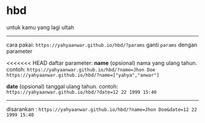 # hbd
untuk kamu yang lagi ultah

---

cara pakai: `https://yahyaanwar.github.io/hbd/?params`
ganti `params` dengan parameter

<<<<<<< HEAD
daftar parameter:
**name** (opsional)
nama yang ulang tahun. contoh:
`https://yahyaanwar.github.io/hbd/?name=Jhon Doe`
`https://yahyaanwar.github.io/hbd/?name=["yahya","anwar"]`


**date** (opsional)
tanggal ulang tahun. contoh:
`https://yahyaanwar.github.io/hbd/?date=12 22 1999 15:40`

---

disarankan : `https://yahyaanwar.github.io/hbd/?name=Jhon Doe&date=12 22 1999 15:40`

